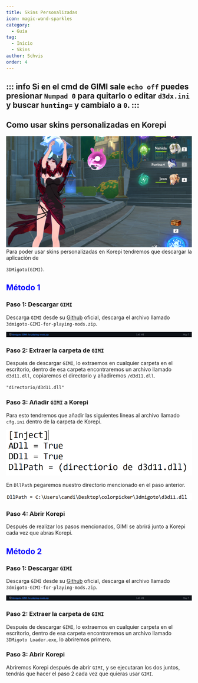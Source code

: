 ```yaml
---
title: Skins Personalizadas
icon: magic-wand-sparkles
category:
  - Guía
tag:
  - Inicio
  - Skins
author: Schvis
order: 4
---
```


::: info Si en el cmd de GIMI sale `echo off` puedes presionar `Numpad 0` para quitarlo o editar `d3dx.ini` y buscar `hunting=` y cambialo a `0`.
:::
---

## Como usar skins personalizadas en Korepi

![](/assets/images/docs/202312/example.png)
Para poder usar skins personalizadas en Korepi tendremos que descargar la aplicación de 

`3DMigoto(GIMI)`.
## <span style='color:blue;'>Método 1</span>
### Paso 1: Descargar `GIMI`

Descarga `GIMI` desde su [Github](https://github.com/SilentNightSound/GI-Model-Importer/releases/tag/v7.0) oficial, descarga el archivo llamado `3dmigoto-GIMI-for-playing-mods.zip`.

![](/assets/images/docs/202312/3dm-1.png)

### Paso 2: Extraer la carpeta de `GIMI`

Después de descargar `GIMI`, lo extraemos en cualquier carpeta en el escritorio, dentro de esa carpeta encontraremos un archivo llamado `d3d11.dll`, copiaremos el directorio y añadiremos `/d3d11.dll`.

`"directorio/d3d11.dll"`

### Paso 3: Añadir `GIMI` a Korepi

Para esto tendremos que añadir las siguientes lineas al archivo llamado `cfg.ini` dentro de la carpeta de Korepi.

![](/assets/images/docs/202312/3dm-2.png)

En `DllPath` pegaremos nuestro directorio mencionado en el paso anterior.

![](/assets/images/docs/202312/3dm-3.png)

### Paso 4: Abrir Korepi

Después de realizar los pasos mencionados, GIMI se abrirá junto a Korepi cada vez que abras Korepi.

## <span style='color:blue;'>Método 2</span>
### Paso 1: Descargar `GIMI`

Descarga `GIMI` desde su [Github](https://github.com/SilentNightSound/GI-Model-Importer/releases/tag/v7.0) oficial, descarga el archivo llamado `3dmigoto-GIMI-for-playing-mods.zip`.

![](/assets/images/docs/202312/3dm-1.png)

### Paso 2: Extraer la carpeta de `GIMI`

Después de descargar `GIMI`, lo extraemos en cualquier carpeta en el escritorio, dentro de esa carpeta encontraremos un archivo llamado `3DMigoto Loader.exe`, lo abriremos primero.

### Paso 3: Abrir Korepi

Abriremos Korepi después de abrir `GIMI`, y se ejecutaran los dos juntos, tendrás que hacer el paso 2 cada vez que quieras usar `GIMI`.



